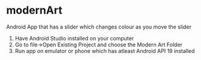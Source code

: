 # modernArt
Android App that has a slider which changes colour as you move the slider

1) Have Android Studio installed on your computer
2) Go to file->Open Existing Project and choose the Modern Art Folder
3) Run app on emulator or phone which has atleast Android API 19 installed
